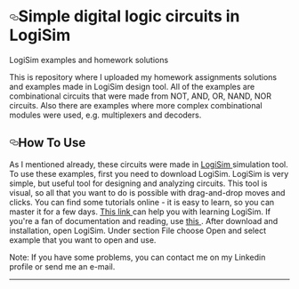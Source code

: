 <h1><a href="#how-to-use" aria-hidden="true" class="anchor" id="user-content-how-to-use"><svg aria-hidden="true" class="octicon octicon-link" height="16" version="1.1" viewBox="0 0 16 16" width="16"><path fill-rule="evenodd" d="M4 9h1v1H4c-1.5 0-3-1.69-3-3.5S2.55 3 4 3h4c1.45 0 3 1.69 3 3.5 0 1.41-.91 2.72-2 3.25V8.59c.58-.45 1-1.27 1-2.09C10 5.22 8.98 4 8 4H4c-.98 0-2 1.22-2 2.5S3 9 4 9zm9-3h-1v1h1c1 0 2 1.22 2 2.5S13.98 12 13 12H9c-.98 0-2-1.22-2-2.5 0-.83.42-1.64 1-2.09V6.25c-1.09.53-2 1.84-2 3.25C6 11.31 7.55 13 9 13h4c1.45 0 3-1.69 3-3.5S14.5 6 13 6z"></path></svg></a><a id="user-content-how-to-use" href="#how-to-use"></a>Simple digital logic circuits in LogiSim</h1>
LogiSim examples and homework solutions

This is repository where I uploaded my homework assignments solutions and examples made in LogiSim design tool. All of the examples 
are combinational circuits that were made from NOT, AND, OR, NAND, NOR circuits. Also there are examples where more complex combinational
modules were used, e.g. multiplexers and decoders. 


<h2><a href="#how-to-use" aria-hidden="true" class="anchor" id="user-content-how-to-use"><svg aria-hidden="true" class="octicon octicon-link" height="16" version="1.1" viewBox="0 0 16 16" width="16"><path fill-rule="evenodd" d="M4 9h1v1H4c-1.5 0-3-1.69-3-3.5S2.55 3 4 3h4c1.45 0 3 1.69 3 3.5 0 1.41-.91 2.72-2 3.25V8.59c.58-.45 1-1.27 1-2.09C10 5.22 8.98 4 8 4H4c-.98 0-2 1.22-2 2.5S3 9 4 9zm9-3h-1v1h1c1 0 2 1.22 2 2.5S13.98 12 13 12H9c-.98 0-2-1.22-2-2.5 0-.83.42-1.64 1-2.09V6.25c-1.09.53-2 1.84-2 3.25C6 11.31 7.55 13 9 13h4c1.45 0 3-1.69 3-3.5S14.5 6 13 6z"></path></svg></a><a id="user-content-how-to-use" href="#how-to-use"></a>How To Use</h2>
<p>As I mentioned already, these circuits were made in <a href="https://sourceforge.net/projects/circuit/">LogiSim </a>simulation
tool. To use these examples, first you need to download LogiSim. LogiSim is very simple, but useful tool for designing and
analyzing circuits. This tool is visual, so all that you want to do is possible with drag-and-drop moves and clicks. You can find
some tutorials online - it is еаsy to learn, so you can master it for a few days. <a href = "https://www.youtube.com/watch?v=RdnT_Ujq72E&list=PL9Tu_yD7oJURQqPEAQ78FggiDeiK7MqVb">This link
</a> can help you with learning LogiSim. If you're a fan of documentation and reading, use <a href = "http://engold.ui.ac.ir/~nikmehr/logisim_tutorial.pdf">this </a>.
After download and installation, open LogiSim. Under section File choose Open and select example that you want to open and use.

<p>Note: If you have some problems, you can contact me on my Linkedin profile or send me an e-mail. </p>
<hr>
